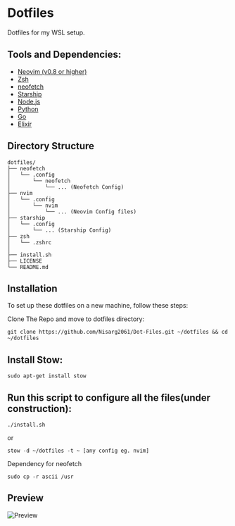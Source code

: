 # Dotfiles
Dotfiles for my WSL setup.

## Tools and Dependencies:

- [Neovim (v0.8 or higher)](https://neovim.io/)
- [Zsh](https://www.zsh.org/)
- [neofetch](https://github.com/dylanaraps/neofetch)
- [Starship](https://starship.rs/)
- [Node.js](https://nodejs.org/)
- [Python](https://www.python.org/)
- [Go](https://go.dev/)
- [Elixir](https://elixir-lang.org/)

## Directory Structure

```
dotfiles/
├── neofetch
│   └── .config
│       └── neofetch
│           └── ... (Neofetch Config)
├── nvim
│   └── .config
│       └── nvim
│           └── ... (Neovim Config files)
├── starship
│   └── .config
│       └── ... (Starship Config)
├── zsh
│   └── .zshrc
│
├── install.sh
├── LICENSE
└── README.md
```

## Installation
To set up these dotfiles on a new machine, follow these steps:

Clone The Repo and move to dotfiles directory:
```
git clone https://github.com/Nisarg2061/Dot-Files.git ~/dotfiles && cd ~/dotfiles
```

## Install Stow:

  ```
  sudo apt-get install stow
  ```

## Run this script to configure all the files(under construction):

  ```
  ./install.sh
  ```

or

  ```
  stow -d ~/dotfiles -t ~ [any config eg. nvim]
  ```

Dependency for neofetch 

  ```
  sudo cp -r ascii /usr
  ```

## Preview
![Preview](https://github.com/user-attachments/assets/9d7a8281-d5b7-42e5-bd56-5a63797093cc)
